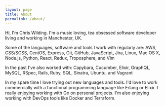 ```yaml
---
layout: page
title: About
permalink: /about/
---
```

Hi, I'm Chris Wilding. I'm a music loving, tea obsessed software developer
living and working in Manchester, UK.

Some of the languages, software and tools I work with regularly are: AWS,
CSS/SCSS, CentOS, Express, Git, GitHub, JavaScript, Jira, Linux, Mac OS X,
Node.js, Python, React, Redux, Troposphere, and Vim

In the past I've also worked with: Capybara, Cucumber, Elixir, GraphQL, MySQL,
RSpec, Rails, Ruby, SQL, Sinatra, Ubuntu, and Vagrant

In my spare time I love trying out new languages and tools. I'd love to work
commercially with a functional programming language like Erlang or Elixir. I
really enjoying working with Go on personal projects. I'm also enjoying working
with DevOps tools like Docker and Terraform.
